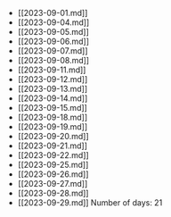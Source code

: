 - [[2023-09-01.md]]
- [[2023-09-04.md]]
- [[2023-09-05.md]]
- [[2023-09-06.md]]
- [[2023-09-07.md]]
- [[2023-09-08.md]]
- [[2023-09-11.md]]
- [[2023-09-12.md]]
- [[2023-09-13.md]]
- [[2023-09-14.md]]
- [[2023-09-15.md]]
- [[2023-09-18.md]]
- [[2023-09-19.md]]
- [[2023-09-20.md]]
- [[2023-09-21.md]]
- [[2023-09-22.md]]
- [[2023-09-25.md]]
- [[2023-09-26.md]]
- [[2023-09-27.md]]
- [[2023-09-28.md]]
- [[2023-09-29.md]]
Number of days: 21
